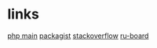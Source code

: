 # links

[php main](http://php.net)
[packagist](http://packagist.org)
[stackoverflow](http://stackoverflow.com)
[ru-board](forum.ru-board.com)

